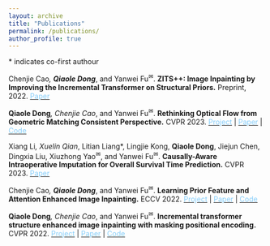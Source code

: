 ```yaml
---
layout: archive
title: "Publications"
permalink: /publications/
author_profile: true
---
```


<a>*</a> indicates co-first authour

Chenjie Cao<a>*</a>, <b>Qiaole Dong<a>*</a></b>, and Yanwei Fu<sup><a title='Corresponding author'>✉</a></sup>. 
<b>ZITS++: Image Inpainting by Improving the Incremental Transformer on Structural Priors.</b> Preprint, 2022. [<span class="underline-on-hover" style="color:#87CEFA">Paper</span>](https://arxiv.org/abs/2210.05950)

<b>Qiaole Dong<a>*</a></b>, Chenjie Cao<a>*</a>, and Yanwei Fu<sup><a title='Corresponding author'>✉</a></sup>. 
<b>Rethinking Optical Flow from Geometric Matching Consistent Perspective.</b> CVPR 2023. [<span class="underline-on-hover" style="color:#87CEFA">Project</span>](https://dqiaole.github.io/MatchFlow/)
\| [<span class="underline-on-hover" style="color:#87CEFA">Paper</span>](https://arxiv.org/abs/2303.08384)
\| [<span class="underline-on-hover" style="color:#87CEFA">Code</span>](https://github.com/DQiaole/MatchFlow)

Xiang Li<a>*</a>, Xuelin Qian<a>*</a>, Litian Liang<a>*</a>, Lingjie Kong, <b>Qiaole Dong</b>, Jiejun Chen, Dingxia Liu, 
Xiuzhong Yao<sup><a title='Corresponding author'>✉</a></sup>, and Yanwei Fu<sup><a title='Corresponding author'>✉</a></sup>. 
<b>Causally-Aware Intraoperative Imputation for Overall Survival Time Prediction.</b> CVPR 2023. [<span class="underline-on-hover" style="color:#87CEFA">Paper</span>](https://openaccess.thecvf.com/content/CVPR2023/papers/Li_Causally-Aware_Intraoperative_Imputation_for_Overall_Survival_Time_Prediction_CVPR_2023_paper.pdf)

Chenjie Cao<a>*</a>, <b>Qiaole Dong<a>*</a></b>, and Yanwei Fu<sup><a title='Corresponding author'>✉</a></sup>. 
<b>Learning Prior Feature and Attention Enhanced Image Inpainting.</b> ECCV 2022. [<span class="underline-on-hover" style="color:#87CEFA">Project</span>](https://ewrfcas.github.io/MAE-FAR/)
\| [<span class="underline-on-hover" style="color:#87CEFA">Paper</span>](https://arxiv.org/pdf/2208.01837.pdf)
\| [<span class="underline-on-hover" style="color:#87CEFA">Code</span>](https://github.com/ewrfcas/MAE-FAR)

<b>Qiaole Dong<a>*</a></b>, Chenjie Cao<a>*</a>, and Yanwei Fu<sup><a title='Corresponding author'>✉</a></sup>. 
<b>Incremental transformer structure enhanced image inpainting with masking positional encoding.</b> CVPR 2022. [<span class="underline-on-hover" style="color:#87CEFA">Project</span>](https://dqiaole.github.io/ZITS_inpainting/)
\| [<span class="underline-on-hover" style="color:#87CEFA">Paper</span>](https://openaccess.thecvf.com/content/CVPR2022/papers/Dong_Incremental_Transformer_Structure_Enhanced_Image_Inpainting_With_Masking_Positional_Encoding_CVPR_2022_paper.pdf)
\| [<span class="underline-on-hover" style="color:#87CEFA">Code</span>](https://github.com/DQiaole/ZITS_inpainting)
